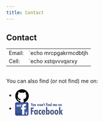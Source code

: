 ```yaml
---
title: Contact
---
```


Contact
-------

|        |                                          |
|--------|------------------------------------------|
| Email: | `echo mrcpgakrmcdbtjh | tr a-t @.h-va-c` |
| Cell:  | `echo xstqvvvqxrxy | tr q-y -0-7`        |


&nbsp;  
You can also find (or not find) me on:

* <a href="http://github.com/rp"><img class="dark-shadow" style='vertical-align:middle;' alt="Github" title="GitHub" src="/img/github.svg" height="35"></a>
* <a href="http://www.fsf.org/facebook"><img class="dark-shadow" style='vertical-align:middle;' alt="Facebook" title="Facebook" src="/img/not-fd.svg" height="35"></a>
